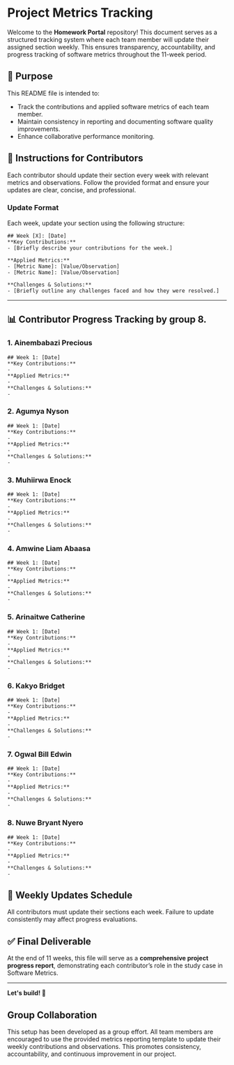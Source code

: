 # Project Metrics Tracking

Welcome to the **Homework Portal** repository! This document serves as a structured tracking system where each team member will update their assigned section weekly. This ensures transparency, accountability, and progress tracking of software metrics throughout the 11-week period.

## 📌 Purpose
This README file is intended to:
- Track the contributions and applied software metrics of each team member.
- Maintain consistency in reporting and documenting software quality improvements.
- Enhance collaborative performance monitoring.

## 📝 Instructions for Contributors
Each contributor should update their section every week with relevant metrics and observations. Follow the provided format and ensure your updates are clear, concise, and professional.

### **Update Format**
Each week, update your section using the following structure:
```
## Week [X]: [Date]
**Key Contributions:**
- [Briefly describe your contributions for the week.]

**Applied Metrics:**
- [Metric Name]: [Value/Observation]
- [Metric Name]: [Value/Observation]

**Challenges & Solutions:**
- [Briefly outline any challenges faced and how they were resolved.]
```
---

## 📊 Contributor Progress Tracking by group 8.

### 1. Ainembabazi Precious
```
## Week 1: [Date]
**Key Contributions:**
- 
**Applied Metrics:**
- 
**Challenges & Solutions:**
- 
```

### 2. Agumya Nyson 
```
## Week 1: [Date]
**Key Contributions:**
- 
**Applied Metrics:**
- 
**Challenges & Solutions:**
- 
```

### 3. Muhiirwa Enock 
```
## Week 1: [Date]
**Key Contributions:**
- 
**Applied Metrics:**
- 
**Challenges & Solutions:**
- 
```

### 4. Amwine Liam Abaasa
```
## Week 1: [Date]
**Key Contributions:**
- 
**Applied Metrics:**
- 
**Challenges & Solutions:**
- 
```

### 5. Arinaitwe Catherine
```
## Week 1: [Date]
**Key Contributions:**
- 
**Applied Metrics:**
- 
**Challenges & Solutions:**
- 
```

### 6. Kakyo Bridget
```
## Week 1: [Date]
**Key Contributions:**
- 
**Applied Metrics:**
- 
**Challenges & Solutions:**
- 
```

### 7. Ogwal Bill Edwin
```
## Week 1: [Date]
**Key Contributions:**
- 
**Applied Metrics:**
- 
**Challenges & Solutions:**
- 
```

### 8. Nuwe Bryant Nyero
```
## Week 1: [Date]
**Key Contributions:**
- 
**Applied Metrics:**
- 
**Challenges & Solutions:**
- 
```

## 📅 Weekly Updates Schedule
All contributors must update their sections each week. Failure to update consistently may affect progress evaluations.

## ✅ Final Deliverable
At the end of 11 weeks, this file will serve as a **comprehensive project progress report**, demonstrating each contributor’s role in the study case in Software Metrics.

---

**Let's build! 🚀**



## Group Collaboration

This setup has been developed as a group effort. All team members are encouraged to use the provided metrics reporting template to update their weekly contributions and observations. This promotes consistency, accountability, and continuous improvement in our project.
